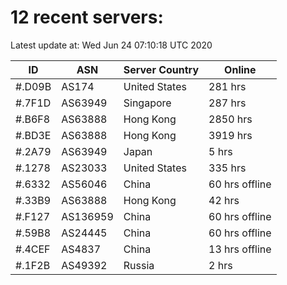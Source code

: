 # 12 recent servers:

Latest update at: Wed Jun 24 07:10:18 UTC 2020

| ID | ASN | Server Country | Online |
| -- | --- | -------------- | ------ |
| #.D09B | AS174 | United States | 281 hrs |
| #.7F1D | AS63949 | Singapore | 287 hrs |
| #.B6F8 | AS63888 | Hong Kong | 2850 hrs |
| #.BD3E | AS63888 | Hong Kong | 3919 hrs |
| #.2A79 | AS63949 | Japan | 5 hrs |
| #.1278 | AS23033 | United States | 335 hrs |
| #.6332 | AS56046 | China | 60 hrs offline |
| #.33B9 | AS63888 | Hong Kong | 42 hrs |
| #.F127 | AS136959 | China | 60 hrs offline |
| #.59B8 | AS24445 | China | 60 hrs offline |
| #.4CEF | AS4837 | China | 13 hrs offline |
| #.1F2B | AS49392 | Russia | 2 hrs |

